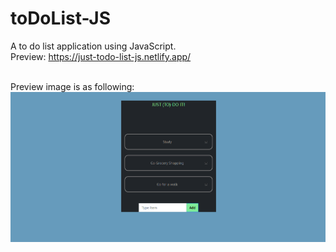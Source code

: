 # toDoList-JS
 A to do list application using JavaScript.<br>
 Preview: https://just-todo-list-js.netlify.app/
 
<br>Preview image is as following: <br>
![screenshot](https://github.com/sidramwaseem/toDoList-JS/blob/main/img/todo-js.png?raw=true)
 
